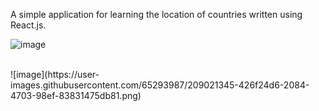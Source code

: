 A simple application for learning the location of countries written using React.js.
<br />

![image](https://user-images.githubusercontent.com/65293987/209021447-26231644-6dcb-47d0-87db-09bcc2ea72be.png)


<br />
![image](https://user-images.githubusercontent.com/65293987/209021345-426f24d6-2084-4703-98ef-83831475db81.png)


<br />
